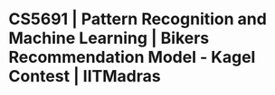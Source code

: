 # CS5691 | Pattern Recognition and Machine Learning | Bikers Recommendation Model - Kagel Contest | IITMadras
